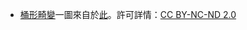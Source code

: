 - [桶形畸變](桶形畸變)一圖來自於[此](https://wordpress.org/openverse/image/a9279a80-f137-48dd-96ad-693c6d6e6b50)。許可詳情：[CC BY-NC-ND 2.0](https://creativecommons.org/licenses/by-nc-nd/2.0/)